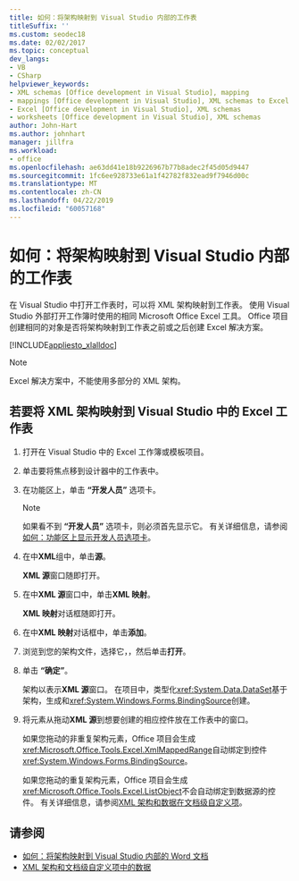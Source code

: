 ```yaml
---
title: 如何：将架构映射到 Visual Studio 内部的工作表
titleSuffix: ''
ms.custom: seodec18
ms.date: 02/02/2017
ms.topic: conceptual
dev_langs:
- VB
- CSharp
helpviewer_keywords:
- XML schemas [Office development in Visual Studio], mapping
- mappings [Office development in Visual Studio], XML schemas to Excel worksheets
- Excel [Office development in Visual Studio], XML schemas
- worksheets [Office development in Visual Studio], XML schemas
author: John-Hart
ms.author: johnhart
manager: jillfra
ms.workload:
- office
ms.openlocfilehash: ae63dd41e18b9226967b77b8adec2f45d05d9447
ms.sourcegitcommit: 1fc6ee928733e61a1f42782f832ead9f7946d00c
ms.translationtype: MT
ms.contentlocale: zh-CN
ms.lasthandoff: 04/22/2019
ms.locfileid: "60057168"
---
```

# <a name="how-to-map-schemas-to-worksheets-inside-visual-studio"></a>如何：将架构映射到 Visual Studio 内部的工作表
  在 Visual Studio 中打开工作表时，可以将 XML 架构映射到工作表。 使用 Visual Studio 外部打开工作簿时使用的相同 Microsoft Office Excel 工具。 Office 项目创建相同的对象是否将架构映射到工作表之前或之后创建 Excel 解决方案。

 [!INCLUDE[appliesto_xlalldoc](../vsto/includes/appliesto-xlalldoc-md.md)]

> [!NOTE]
>  Excel 解决方案中，不能使用多部分的 XML 架构。

## <a name="to-map-an-xml-schema-to-an-excel-worksheet-in-visual-studio"></a>若要将 XML 架构映射到 Visual Studio 中的 Excel 工作表

1. 打开在 Visual Studio 中的 Excel 工作簿或模板项目。

2. 单击要将焦点移到设计器中的工作表中。

3. 在功能区上，单击 **“开发人员”** 选项卡。

    > [!NOTE]
    >  如果看不到 **“开发人员”** 选项卡，则必须首先显示它。 有关详细信息，请参阅[如何：功能区上显示开发人员选项卡](../vsto/how-to-show-the-developer-tab-on-the-ribbon.md)。

4. 在中**XML**组中，单击**源**。

     **XML 源**窗口随即打开。

5. 在中**XML 源**窗口中，单击**XML 映射**。

     **XML 映射**对话框随即打开。

6. 在中**XML 映射**对话框中，单击**添加**。

7. 浏览到您的架构文件，选择它，，然后单击**打开**。

8. 单击 **“确定”**。

     架构以表示**XML 源**窗口。 在项目中，类型化<xref:System.Data.DataSet>基于架构，生成和<xref:System.Windows.Forms.BindingSource>创建。

9. 将元素从拖动**XML 源**到想要创建的相应控件放在工作表中的窗口。

     如果您拖动的非重复架构元素，Office 项目会生成<xref:Microsoft.Office.Tools.Excel.XmlMappedRange>自动绑定到控件<xref:System.Windows.Forms.BindingSource>。

     如果您拖动的重复架构元素，Office 项目会生成<xref:Microsoft.Office.Tools.Excel.ListObject>不会自动绑定到数据源的控件。 有关详细信息，请参阅[XML 架构和数据在文档级自定义项](../vsto/xml-schemas-and-data-in-document-level-customizations.md)。

## <a name="see-also"></a>请参阅
- [如何：将架构映射到 Visual Studio 内部的 Word 文档](../vsto/how-to-map-schemas-to-word-documents-inside-visual-studio.md)
- [XML 架构和文档级自定义项中的数据](../vsto/xml-schemas-and-data-in-document-level-customizations.md)
